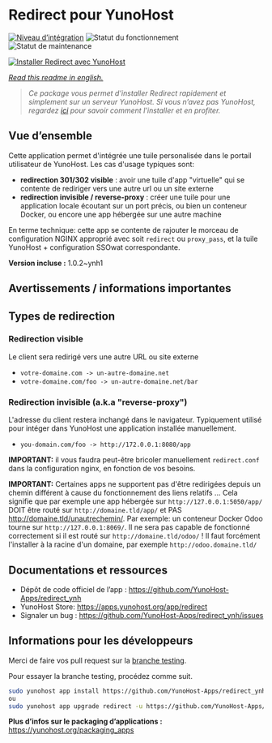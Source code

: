 <!--
N.B.: This README was automatically generated by https://github.com/YunoHost/apps/tree/master/tools/README-generator
It shall NOT be edited by hand.
-->

# Redirect pour YunoHost

[![Niveau d’intégration](https://dash.yunohost.org/integration/redirect.svg)](https://dash.yunohost.org/appci/app/redirect) ![Statut du fonctionnement](https://ci-apps.yunohost.org/ci/badges/redirect.status.svg) ![Statut de maintenance](https://ci-apps.yunohost.org/ci/badges/redirect.maintain.svg)

[![Installer Redirect avec YunoHost](https://install-app.yunohost.org/install-with-yunohost.svg)](https://install-app.yunohost.org/?app=redirect)

*[Read this readme in english.](./README.md)*

> *Ce package vous permet d’installer Redirect rapidement et simplement sur un serveur YunoHost.
Si vous n’avez pas YunoHost, regardez [ici](https://yunohost.org/#/install) pour savoir comment l’installer et en profiter.*

## Vue d’ensemble

Cette application permet d'intégrée une tuile personalisée dans le portail utilisateur de YunoHost. Les cas d'usage typiques sont:
- **redirection 301/302 visible** : avoir une tuile d'app "virtuelle" qui se contente de rediriger vers une autre url ou un site externe
- **redirection invisible / reverse-proxy** : créer une tuile pour une application locale écoutant sur un port précis, ou bien un conteneur Docker, ou encore une app hébergée sur une autre machine

En terme technique: cette app se contente de rajouter le morceau de configuration NGINX approprié avec soit `redirect` ou `proxy_pass`, et la tuile YunoHost + configuration SSOwat correspondante.


**Version incluse :** 1.0.2~ynh1
## Avertissements / informations importantes

## Types de redirection

### Redirection visible

Le client sera redirigé vers une autre URL ou site externe

- `votre-domaine.com -> un-autre-domaine.net`
- `votre-domaine.com/foo -> un-autre-domaine.net/bar`

### Redirection invisible (a.k.a "reverse-proxy")

L'adresse du client restera inchangé dans le navigateur. Typiquement utilisé pour intéger dans YunoHost une application installée manuellement.
    
- `you-domain.com/foo -> http://172.0.0.1:8080/app`

**IMPORTANT:** il vous faudra peut-être bricoler manuellement `redirect.conf` dans la configuration nginx, en fonction de vos besoins.

**IMPORTANT:** Certaines apps ne supportent pas d'être redirigées depuis un chemin différent à cause du fonctionnement des liens relatifs ... Cela signifie que par exemple une app hébergée sur `http://127.0.0.1:5050/app/` DOIT être routé sur `http://domaine.tld/app/` et PAS http://domaine.tld/unautrechemin/. Par exemple: un conteneur Docker Odoo tourne sur `http://127.0.0.1:8069/`. Il ne sera pas capable de fonctionné correctement si il est routé sur `http://domaine.tld/odoo/` ! Il faut forcément l'installer à la racine d'un domaine, par exemple `http://odoo.domaine.tld/`

## Documentations et ressources

* Dépôt de code officiel de l’app : <https://github.com/YunoHost-Apps/redirect_ynh>
* YunoHost Store: <https://apps.yunohost.org/app/redirect>
* Signaler un bug : <https://github.com/YunoHost-Apps/redirect_ynh/issues>

## Informations pour les développeurs

Merci de faire vos pull request sur la [branche testing](https://github.com/YunoHost-Apps/redirect_ynh/tree/testing).

Pour essayer la branche testing, procédez comme suit.

``` bash
sudo yunohost app install https://github.com/YunoHost-Apps/redirect_ynh/tree/testing --debug
ou
sudo yunohost app upgrade redirect -u https://github.com/YunoHost-Apps/redirect_ynh/tree/testing --debug
```

**Plus d’infos sur le packaging d’applications :** <https://yunohost.org/packaging_apps>